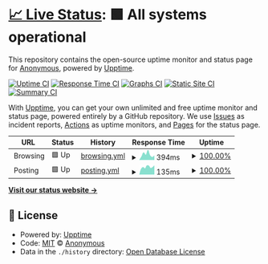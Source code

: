 # [📈 Live Status](https://status.lolcow.farm): <!--live status--> **🟩 All systems operational**

This repository contains the open-source uptime monitor and status page for [Anonymous](https://status.lolcow.farm), powered by [Upptime](https://github.com/upptime/upptime).

[![Uptime CI](https://github.com/LCstatus/LCstatus.github.io/workflows/Uptime%20CI/badge.svg)](https://github.com/LCstatus/LCstatus.github.io/actions?query=workflow%3A%22Uptime+CI%22)
[![Response Time CI](https://github.com/LCstatus/LCstatus.github.io/workflows/Response%20Time%20CI/badge.svg)](https://github.com/LCstatus/LCstatus.github.io/actions?query=workflow%3A%22Response+Time+CI%22)
[![Graphs CI](https://github.com/LCstatus/LCstatus.github.io/workflows/Graphs%20CI/badge.svg)](https://github.com/LCstatus/LCstatus.github.io/actions?query=workflow%3A%22Graphs+CI%22)
[![Static Site CI](https://github.com/LCstatus/LCstatus.github.io/workflows/Static%20Site%20CI/badge.svg)](https://github.com/LCstatus/LCstatus.github.io/actions?query=workflow%3A%22Static+Site+CI%22)
[![Summary CI](https://github.com/LCstatus/LCstatus.github.io/workflows/Summary%20CI/badge.svg)](https://github.com/LCstatus/LCstatus.github.io/actions?query=workflow%3A%22Summary+CI%22)

With [Upptime](https://upptime.js.org), you can get your own unlimited and free uptime monitor and status page, powered entirely by a GitHub repository. We use [Issues](https://github.com/LCstatus/LCstatus.github.io/issues) as incident reports, [Actions](https://github.com/LCstatus/LCstatus.github.io/actions) as uptime monitors, and [Pages](https://status.lolcow.farm) for the status page.

<!--start: status pages-->
<!-- This summary is generated by Upptime (https://github.com/upptime/upptime) -->
<!-- Do not edit this manually, your changes will be overwritten -->
<!-- prettier-ignore -->
| URL | Status | History | Response Time | Uptime |
| --- | ------ | ------- | ------------- | ------ |
| <img alt="" src="https://icons.duckduckgo.com/ip3/null.ico" height="13"> Browsing | 🟩 Up | [browsing.yml](https://github.com/LCstatus/LCstatus.github.io/commits/HEAD/history/browsing.yml) | <details><summary><img alt="Response time graph" src="./graphs/browsing/response-time-week.png" height="20"> 394ms</summary><br><a href="https://status.lolcow.farm/history/browsing"><img alt="Response time 512" src="https://img.shields.io/endpoint?url=https%3A%2F%2Fraw.githubusercontent.com%2FLCstatus%2FLCstatus.github.io%2FHEAD%2Fapi%2Fbrowsing%2Fresponse-time.json"></a><br><a href="https://status.lolcow.farm/history/browsing"><img alt="24-hour response time 341" src="https://img.shields.io/endpoint?url=https%3A%2F%2Fraw.githubusercontent.com%2FLCstatus%2FLCstatus.github.io%2FHEAD%2Fapi%2Fbrowsing%2Fresponse-time-day.json"></a><br><a href="https://status.lolcow.farm/history/browsing"><img alt="7-day response time 394" src="https://img.shields.io/endpoint?url=https%3A%2F%2Fraw.githubusercontent.com%2FLCstatus%2FLCstatus.github.io%2FHEAD%2Fapi%2Fbrowsing%2Fresponse-time-week.json"></a><br><a href="https://status.lolcow.farm/history/browsing"><img alt="30-day response time 439" src="https://img.shields.io/endpoint?url=https%3A%2F%2Fraw.githubusercontent.com%2FLCstatus%2FLCstatus.github.io%2FHEAD%2Fapi%2Fbrowsing%2Fresponse-time-month.json"></a><br><a href="https://status.lolcow.farm/history/browsing"><img alt="1-year response time 541" src="https://img.shields.io/endpoint?url=https%3A%2F%2Fraw.githubusercontent.com%2FLCstatus%2FLCstatus.github.io%2FHEAD%2Fapi%2Fbrowsing%2Fresponse-time-year.json"></a></details> | <details><summary><a href="https://status.lolcow.farm/history/browsing">100.00%</a></summary><a href="https://status.lolcow.farm/history/browsing"><img alt="All-time uptime 97.92%" src="https://img.shields.io/endpoint?url=https%3A%2F%2Fraw.githubusercontent.com%2FLCstatus%2FLCstatus.github.io%2FHEAD%2Fapi%2Fbrowsing%2Fuptime.json"></a><br><a href="https://status.lolcow.farm/history/browsing"><img alt="24-hour uptime 100.00%" src="https://img.shields.io/endpoint?url=https%3A%2F%2Fraw.githubusercontent.com%2FLCstatus%2FLCstatus.github.io%2FHEAD%2Fapi%2Fbrowsing%2Fuptime-day.json"></a><br><a href="https://status.lolcow.farm/history/browsing"><img alt="7-day uptime 100.00%" src="https://img.shields.io/endpoint?url=https%3A%2F%2Fraw.githubusercontent.com%2FLCstatus%2FLCstatus.github.io%2FHEAD%2Fapi%2Fbrowsing%2Fuptime-week.json"></a><br><a href="https://status.lolcow.farm/history/browsing"><img alt="30-day uptime 99.42%" src="https://img.shields.io/endpoint?url=https%3A%2F%2Fraw.githubusercontent.com%2FLCstatus%2FLCstatus.github.io%2FHEAD%2Fapi%2Fbrowsing%2Fuptime-month.json"></a><br><a href="https://status.lolcow.farm/history/browsing"><img alt="1-year uptime 96.45%" src="https://img.shields.io/endpoint?url=https%3A%2F%2Fraw.githubusercontent.com%2FLCstatus%2FLCstatus.github.io%2FHEAD%2Fapi%2Fbrowsing%2Fuptime-year.json"></a></details>
| <img alt="" src="https://icons.duckduckgo.com/ip3/null.ico" height="13"> Posting | 🟩 Up | [posting.yml](https://github.com/LCstatus/LCstatus.github.io/commits/HEAD/history/posting.yml) | <details><summary><img alt="Response time graph" src="./graphs/posting/response-time-week.png" height="20"> 135ms</summary><br><a href="https://status.lolcow.farm/history/posting"><img alt="Response time 164" src="https://img.shields.io/endpoint?url=https%3A%2F%2Fraw.githubusercontent.com%2FLCstatus%2FLCstatus.github.io%2FHEAD%2Fapi%2Fposting%2Fresponse-time.json"></a><br><a href="https://status.lolcow.farm/history/posting"><img alt="24-hour response time 105" src="https://img.shields.io/endpoint?url=https%3A%2F%2Fraw.githubusercontent.com%2FLCstatus%2FLCstatus.github.io%2FHEAD%2Fapi%2Fposting%2Fresponse-time-day.json"></a><br><a href="https://status.lolcow.farm/history/posting"><img alt="7-day response time 135" src="https://img.shields.io/endpoint?url=https%3A%2F%2Fraw.githubusercontent.com%2FLCstatus%2FLCstatus.github.io%2FHEAD%2Fapi%2Fposting%2Fresponse-time-week.json"></a><br><a href="https://status.lolcow.farm/history/posting"><img alt="30-day response time 135" src="https://img.shields.io/endpoint?url=https%3A%2F%2Fraw.githubusercontent.com%2FLCstatus%2FLCstatus.github.io%2FHEAD%2Fapi%2Fposting%2Fresponse-time-month.json"></a><br><a href="https://status.lolcow.farm/history/posting"><img alt="1-year response time 157" src="https://img.shields.io/endpoint?url=https%3A%2F%2Fraw.githubusercontent.com%2FLCstatus%2FLCstatus.github.io%2FHEAD%2Fapi%2Fposting%2Fresponse-time-year.json"></a></details> | <details><summary><a href="https://status.lolcow.farm/history/posting">100.00%</a></summary><a href="https://status.lolcow.farm/history/posting"><img alt="All-time uptime 97.87%" src="https://img.shields.io/endpoint?url=https%3A%2F%2Fraw.githubusercontent.com%2FLCstatus%2FLCstatus.github.io%2FHEAD%2Fapi%2Fposting%2Fuptime.json"></a><br><a href="https://status.lolcow.farm/history/posting"><img alt="24-hour uptime 100.00%" src="https://img.shields.io/endpoint?url=https%3A%2F%2Fraw.githubusercontent.com%2FLCstatus%2FLCstatus.github.io%2FHEAD%2Fapi%2Fposting%2Fuptime-day.json"></a><br><a href="https://status.lolcow.farm/history/posting"><img alt="7-day uptime 100.00%" src="https://img.shields.io/endpoint?url=https%3A%2F%2Fraw.githubusercontent.com%2FLCstatus%2FLCstatus.github.io%2FHEAD%2Fapi%2Fposting%2Fuptime-week.json"></a><br><a href="https://status.lolcow.farm/history/posting"><img alt="30-day uptime 99.42%" src="https://img.shields.io/endpoint?url=https%3A%2F%2Fraw.githubusercontent.com%2FLCstatus%2FLCstatus.github.io%2FHEAD%2Fapi%2Fposting%2Fuptime-month.json"></a><br><a href="https://status.lolcow.farm/history/posting"><img alt="1-year uptime 96.41%" src="https://img.shields.io/endpoint?url=https%3A%2F%2Fraw.githubusercontent.com%2FLCstatus%2FLCstatus.github.io%2FHEAD%2Fapi%2Fposting%2Fuptime-year.json"></a></details>

<!--end: status pages-->

[**Visit our status website →**](https://status.lolcow.farm)

## 📄 License

- Powered by: [Upptime](https://github.com/upptime/upptime)
- Code: [MIT](./LICENSE) © [Anonymous](https://status.lolcow.farm)
- Data in the `./history` directory: [Open Database License](https://opendatacommons.org/licenses/odbl/1-0/)
